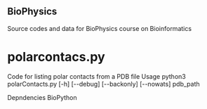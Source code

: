 ## BioPhysics
Source codes and data for BioPhysics course on Bioinformatics

# polarcontacs.py
Code for listing polar contacts from a PDB file
Usage
  python3 polarContacts.py [-h] [--debug] [--backonly] [--nowats] pdb_path

Depndencies
  BioPython
